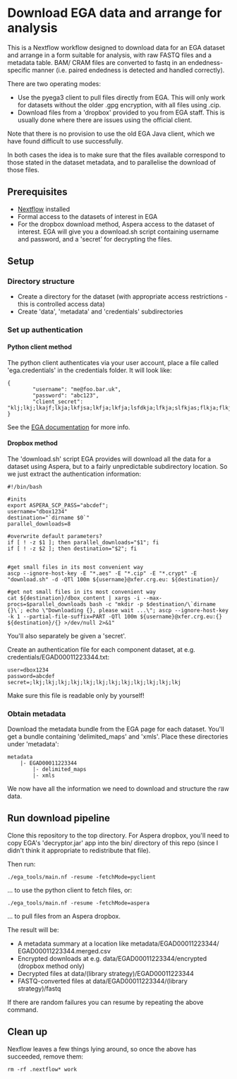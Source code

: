 # Download EGA data and arrange for analysis

This is a Nextflow workflow designed to download data for an EGA dataset and arrange in a form suitable for analysis, with raw FASTQ files and a metadata table. BAM/ CRAM files are converted to fastq in an endedness-specific manner (i.e. paired endedness is detected and handled correctly).

There are two operating modes:

 * Use the pyega3 client to pull files directly from EGA. This will only work for datasets without the older .gpg encryption, with all files using .cip.
 * Download files from a 'dropbox' provided to you from EGA staff. This is usually done where there are issues using the official client.

Note that there is no provision to use the old EGA Java client, which we have found difficult to use successfully.

In both cases the idea is to make sure that the files available correspond to those stated in the dataset metadata, and to parallelise the download of those files.

## Prerequisites

 * [Nextflow](https://www.nextflow.io/) installed
 * Formal access to the datasets of interest in EGA
 * For the dropbox download method, Aspera access to the dataset of interest. EGA will give you a download.sh script containing username and password, and a 'secret' for decrypting the files.

## Setup

### Directory structure

 * Create a directory for the dataset (with appropriate access restrictions - this is controlled access data)
 * Create 'data', 'metadata' and 'credentials' subdirectories

### Set up authentication

#### Python client method

The python client authenticates via your user account, place a file called 'ega.credentials' in the credentials folder. It will look like:

```
{
        "username": "me@foo.bar.uk",
        "password": "abc123",
        "client_secret": "klj;lkj;lkajf;lkja;lkfjsa;lkfja;lkfja;lsfdkja;lfkja;slfkjas;flkja;flkjas;flkjas;lkj"
}
``` 

See the [EGA documentation](https://ega-archive.org/download/downloader-quickguide-APIv3) for more info.

#### Dropbox method

The 'download.sh' script EGA provides will download all the data for a dataset using Aspera, but to a fairly unpredictable subdirectory location. So we just extract the authentication information:

```
#!/bin/bash

#inits
export ASPERA_SCP_PASS="abcdef";
username="dbox1234"
destination="`dirname $0`"
parallel_downloads=8

#overwrite default parameters?
if [ ! -z $1 ]; then parallel_downloads="$1"; fi
if [ ! -z $2 ]; then destination="$2"; fi


#get small files in its most convenient way
ascp --ignore-host-key -E "*.aes" -E "*.cip" -E "*.crypt" -E "download.sh" -d -QTl 100m ${username}@xfer.crg.eu: ${destination}/

#get not small files in its most convenient way
cat ${destination}/dbox_content | xargs -i --max-procs=$parallel_downloads bash -c "mkdir -p $destination/\`dirname {}\`; echo \"Downloading {}, please wait ...\"; ascp --ignore-host-key -k 1 --partial-file-suffix=PART -QTl 100m ${username}@xfer.crg.eu:{} ${destination}/{} >/dev/null 2>&1"
``` 

You'll also separately be given a 'secret'.

Create an authentication file for each component dataset, at e.g. credentials/EGAD00011223344.txt:

```
user=dbox1234
password=abcdef
secret=;lkj;lkj;lkj;lkj;lkj;lkj;lkj;lkj;lkj;lkj;lkj;lkj
```

Make sure this file is readable only by yourself!

### Obtain metadata

Download the metadata bundle from the EGA page for each dataset. You'll get a bundle containing 'delimited_maps' and 'xmls'. Place these directories under 'metadata':

```
metadata
    |- EGAD00011223344
        |- delimited_maps
        |- xmls
```

We now have all the information we need to download and structure the raw data.

## Run download pipeline

Clone this repository to the top directory. For Aspera dropbox, you'll need to copy EGA's 'decryptor.jar' app into the bin/ directory of this repo (since I didn't think it appropriate to redistribute that file).

Then run:

```
./ega_tools/main.nf -resume -fetchMode=pyclient
```

... to use the python client to fetch files, or:


```
./ega_tools/main.nf -resume -fetchMode=aspera
```

... to pull files from an Aspera dropbox.

The result will be:

 * A metadata summary at a location like metadata/EGAD00011223344/ EGAD00011223344.merged.csv
 * Encrypted downloads at e.g. data/EGAD00011223344/encrypted (dropbox method only)
 * Decrypted files at data/(library strategy)/EGAD00011223344
 * FASTQ-converted files at data/EGAD00011223344/(library strategy)/fastq

If there are random failures you can resume by repeating the above command.


## Clean up

Nexflow leaves a few things lying around, so once the above has succeeded, remove them:

```
rm -rf .nextflow* work
```

